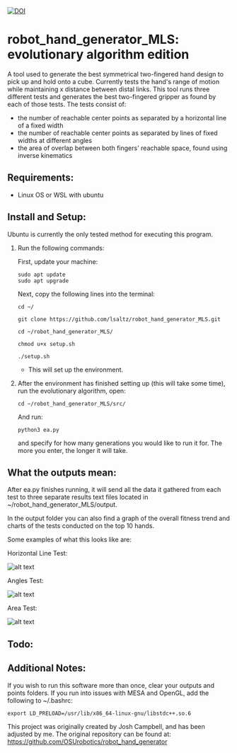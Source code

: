 [![DOI](https://zenodo.org/badge/449414021.svg)](https://zenodo.org/badge/latestdoi/449414021)
# robot_hand_generator_MLS: evolutionary algorithm edition
A tool used to generate the best symmetrical two-fingered hand design to pick up and hold onto a cube. Currently tests the hand's range of motion while maintaining x distance between distal links.
This tool runs three different tests and generates the best two-fingered gripper as found by each of those tests. The tests consist of:
- the number of reachable center points as separated by a horizontal line of a fixed width
- the number of reachable center points as separated by lines of fixed widths at different angles
- the area of overlap between both fingers' reachable space, found using inverse kinematics
  
## Requirements:
- Linux OS or WSL with ubuntu


## Install and Setup:
Ubuntu is currently the only tested method for executing this program.


1. Run the following commands:

    First, update your machine:
    
    ```console
    sudo apt update
    sudo apt upgrade
    ```
    Next, copy the following lines into the terminal:
    ```
    cd ~/
    ```
    ```
    git clone https://github.com/lsaltz/robot_hand_generator_MLS.git
    ```
    ```
    cd ~/robot_hand_generator_MLS/
    ```
    ```
    chmod u+x setup.sh
    ```
    ```
    ./setup.sh
    ```

    * This will set up the environment.
    
2. After the environment has finished setting up (this will take some time), run the evolutionary algorithm, open:

    ```console
    cd ~/robot_hand_generator_MLS/src/
    ```
   
   And run:
    
    ```console
    python3 ea.py
    ```
    and specify for how many generations you would like to run it for. The more you enter, the longer it will take. 
    
   
## What the outputs mean:

After ea.py finishes running, it will send all the data it gathered from each test to three separate results text files located in ~/robot_hand_generator_MLS/output.

In the output folder you can also find a graph of the overall fitness trend and charts of the tests conducted on the top 10 hands.

Some examples of what this looks like are:

<p align="left">Horizontal Line Test: </p>

![alt text](https://github.com/lsaltz/robot_hand_generator_MLS/blob/main/imgs/child_0_496_0w_t_s.png.png?raw=true)

<p align="left">Angles Test: </p>

![alt text](https://github.com/lsaltz/robot_hand_generator_MLS/blob/main/imgs/child_0_496_0w_t_t.png.png?raw=true)

<p align="left">Area Test: </p>

![alt text](https://github.com/lsaltz/robot_hand_generator_MLS/blob/main/imgs/child_0_520_0w_s_a.png?raw=true)


## Todo:


## Additional Notes:
If you wish to run this software more than once, clear your outputs and points folders. If you run into issues with MESA and OpenGL, add the following to ~/.bashrc:
```
export LD_PRELOAD=/usr/lib/x86_64-linux-gnu/libstdc++.so.6
```
This project was originally created by Josh Campbell, and has been adjusted by me. The original repository can be found at:
https://github.com/OSUrobotics/robot_hand_generator
